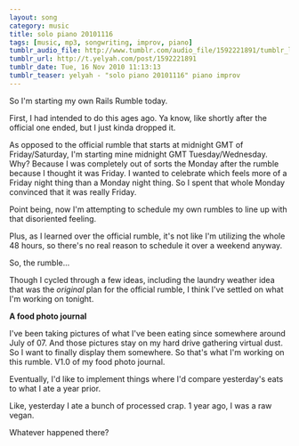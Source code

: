 ```yaml
---
layout: song
category: music
title: solo piano 20101116
tags: [music, mp3, songwriting, improv, piano]
tumblr_audio_file: http://www.tumblr.com/audio_file/1592221891/tumblr_lbzmi12awN1qzo4ep
tumblr_url: http://t.yelyah.com/post/1592221891
tumblr_date: Tue, 16 Nov 2010 11:13:13
tumblr_teaser: yelyah - "solo piano 20101116" piano improv
---
```

So I'm starting my own Rails Rumble today.

First, I had intended to do this ages ago. Ya know, like shortly after the official one ended, but I just kinda dropped it.

As opposed to the official rumble that starts at midnight GMT of Friday/Saturday, I'm starting mine midnight GMT Tuesday/Wednesday. Why? Because I was completely out of sorts the Monday after the rumble because I thought it was Friday. I wanted to celebrate which feels more of a Friday night thing than a Monday night thing. So I spent that whole Monday convinced that it was really Friday.

Point being, now I'm attempting to schedule my own rumbles to line up with that disoriented feeling.

Plus, as I learned over the official rumble, it's not like I'm utilizing the whole 48 hours, so there's no real reason to schedule it over a weekend anyway.

So, the rumble...

Though I cycled through a few ideas, including the laundry weather idea that was the *original* plan for the official rumble, I think I've settled on what I'm working on tonight.

**A food photo journal**

I've been taking pictures of what I've been eating since somewhere around July of 07. And those pictures stay on my hard drive gathering virtual dust. So I want to finally display them somewhere. So that's what I'm working on this rumble. V1.0 of my food photo journal.

Eventually, I'd like to implement things where I'd compare yesterday's eats to what I ate a year prior.

Like, yesterday I ate a bunch of processed crap. 1 year ago, I was a raw vegan.

Whatever happened there?
